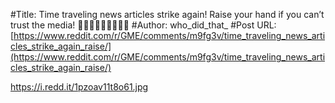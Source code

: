 #Title: Time traveling news articles strike again! Raise your hand if you can’t trust the media! 🙋🏻‍♀️🙋🏻‍♀️🙋🏻‍♀️
#Author: who_did_that_
#Post URL: [https://www.reddit.com/r/GME/comments/m9fg3v/time_traveling_news_articles_strike_again_raise/](https://www.reddit.com/r/GME/comments/m9fg3v/time_traveling_news_articles_strike_again_raise/)


https://i.redd.it/1pzoav11t8o61.jpg